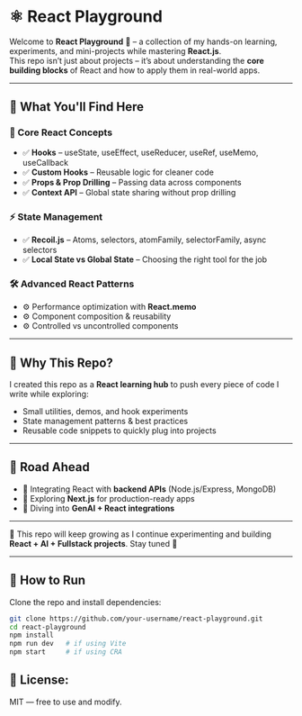 # ⚛️ React Playground  

Welcome to **React Playground** 🎉 – a collection of my hands-on learning, experiments, and mini-projects while mastering **React.js**.  
This repo isn’t just about projects – it’s about understanding the **core building blocks** of React and how to apply them in real-world apps.  

---

## 🧩 What You'll Find Here  

### 🎯 Core React Concepts
- ✅ **Hooks** – useState, useEffect, useReducer, useRef, useMemo, useCallback  
- ✅ **Custom Hooks** – Reusable logic for cleaner code  
- ✅ **Props & Prop Drilling** – Passing data across components  
- ✅ **Context API** – Global state sharing without prop drilling  

### ⚡ State Management
- ✅ **Recoil.js** – Atoms, selectors, atomFamily, selectorFamily, async selectors  
- ✅ **Local State vs Global State** – Choosing the right tool for the job  

### 🛠️ Advanced React Patterns
- ⚙️ Performance optimization with **React.memo**  
- ⚙️ Component composition & reusability  
- ⚙️ Controlled vs uncontrolled components  

---

## 🚀 Why This Repo?  
I created this repo as a **React learning hub** to push every piece of code I write while exploring:  
- Small utilities, demos, and hook experiments  
- State management patterns & best practices  
- Reusable code snippets to quickly plug into projects  

---

## 🌟 Road Ahead  
- 🔄 Integrating React with **backend APIs** (Node.js/Express, MongoDB)  
- 🔮 Exploring **Next.js** for production-ready apps  
- 🧠 Diving into **GenAI + React integrations**  

---

📌 This repo will keep growing as I continue experimenting and building **React + AI + Fullstack projects**. Stay tuned 🚀


---

## 🚀 How to Run  
Clone the repo and install dependencies:  

```bash
git clone https://github.com/your-username/react-playground.git
cd react-playground
npm install
npm run dev   # if using Vite
npm start     # if using CRA
```

## 📜 License: 
MIT — free to use and modify.

